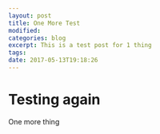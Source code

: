 ```yaml
---
layout: post
title: One More Test
modified:
categories: blog
excerpt: This is a test post for 1 thing
tags: 
date: 2017-05-13T19:18:26
---
```


# Testing again
One more thing
